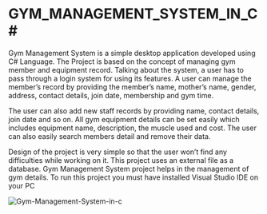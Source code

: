 # GYM_MANAGEMENT_SYSTEM_IN_C#

Gym Management System is a simple desktop application developed using C# Language. The Project is based on the concept of managing gym member and equipment record. Talking about the system, a user has to pass through a login system for using its features. A user can manage the member’s record by providing the member’s name, mother’s name, gender, address, contact details, join date, membership and gym time.

The user can also add new staff records by providing name, contact details, join date and so on. All gym equipment details can be set easily which includes equipment name, description, the muscle used and cost. The user can also easily search members detail and remove their data.


Design of the project is very simple so that the user won’t find any difficulties while working on it. This project uses an external file as a database. Gym Management System project helps in the management of gym details. To run this project you must have installed Visual Studio IDE on your PC
 
 
 ![Gym-Management-System-in-c](https://user-images.githubusercontent.com/54524364/114941935-6a74fc00-9e61-11eb-9048-a90a9b5fce85.png)
